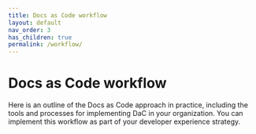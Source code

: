 ```yaml
---
title: Docs as Code workflow
layout: default
nav_order: 3
has_children: true
permalink: /workflow/
---
```


# Docs as Code workflow

Here is an outline of the Docs as Code approach in practice, including the tools and processes for implementing DaC in your organization. You can implement this workflow as part of your developer experience strategy.

